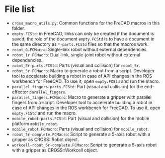 File list
=========

- `cross_macro_utils.py`: Common functions for the FreCAD macros in this folder.
- `empty.FCStd`: in FreeCAD, links can only be created if the document is saved, the role of the document `empty.FCStd` is to have a document in the same directory as `*-parts.FCStd` files so that the macros work.
- `robot_0.FCMacro`: Single-link robot without external dependencies.
- `robot_1r.FCMacro`: Dual-link, single-joint robot without external dependencies.
- `robot_5r-parts.FCStd`: Parts (visual and collision) for `robot_5r`.
- `robot_5r.FCMacro`: Macro to generate a robot from a script. Developer tool to accelerate building a robot in case of API changes in the ROS workbench for FreeCAD. To use it, open `empty.FCStd` and run the macro.
- `parallel_fingers-parts.FCStd`: Part (visual and collision) for the end-effector `parallel_fingers`.
- `parallel_fingers.FCMacro`: Macro to generate a gripper with parallel fingers from a script. Developer tool to accelerate building a robot in case of API changes in the ROS workbench for FreeCAD. To use it, open `empty.FCStd` and run the macro.
- `mobile_robot-parts.FCStd`: Part (visual and collision) for the mobile platform `mobile_robot`.
- `mobile_robot.FCMacro`: Parts (visual and collision) for `mobile_robot`.
- `robot_5r-complete.FCMacro`: Script to generate a 5-axis robot with a gripper as CROSS::Robot object.
- `workcell-robot_5r-complete.FCMacro`: Script to generate a 5-axis robot with a gripper as CROSS::Workcell object.
